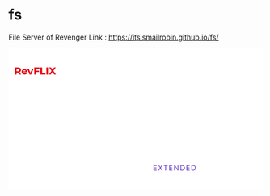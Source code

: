 # fs
File Server of Revenger
Link : https://itsismailrobin.github.io/fs/
<center> <img src="https://raw.githubusercontent.com/ItsIsmailRobin/revflix/main/revflixyt.png" alt="RevFlix"> </center>
